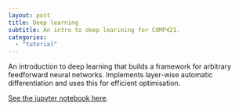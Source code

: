 ```yaml
---
layout: post
title: Deep learning
subtitle: An intro to deep learining for COMP421.
categories: 
  - "tutorial"
---
```


An introduction to deep learning that builds a framework for arbitrary feedforward neural networks. Implements layer-wise automatic differentiation and uses this for efficient optimisation.

[See the jupyter notebook here](https://nbviewer.jupyter.org/gist/act65/9206f0b58f8f401db053504f6324cd17).